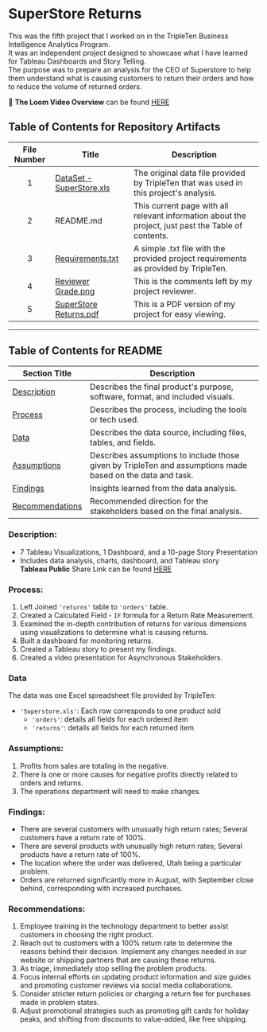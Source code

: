 # SuperStore Returns

This was the fifth project that I worked on in the TripleTen Business Intelligence Analytics Program.  
It was an independent project designed to showcase what I have learned for Tableau Dashboards and Story Telling.  
The purpose was to prepare an analysis for the CEO of Superstore to help them understand what is causing customers to return their orders and how to reduce the volume of returned orders.  

🎥 **The Loom Video Overview** can be found [HERE](https://www.loom.com/share/74d93fb0067c4649b51ceb65fc0f221c?sid=57e2a8a3-db62-4f12-af46-50030f1b1dd2)  

## Table of Contents for Repository Artifacts
| File Number | Title | Description |
| :---------: | ----- | ----------- |
| 1 | [DataSet - SuperStore.xls](https://github.com/Tiffany-Bergett/BI_Analytic_Projects/blob/main/SuperStore%20Returns/DataSet%20-%20SuperStore.xls) | The original data file provided by TripleTen that was used in this project's analysis. |
| 2 | README.md | This current page with all relevant information about the project, just past the Table of contents. |
| 3 | [Requirements.txt](https://github.com/Tiffany-Bergett/BI_Analytic_Projects/blob/main/SuperStore%20Returns/Requirements.txt) | A simple .txt file with the provided project requirements as provided by TripleTen. |
| 4 | [Reviewer Grade.png](https://github.com/Tiffany-Bergett/BI_Analytic_Projects/blob/main/SuperStore%20Returns/Reviewer%20Grade.png) | This is the comments left by my project reviewer. |
| 5 | [SuperStore Returns.pdf](https://github.com/Tiffany-Bergett/BI_Analytic_Projects/blob/main/SuperStore%20Returns/SuperStore%20Returns.pdf) | This is a PDF version of my project for easy viewing. |
---

## Table of Contents for README
| Section Title | Description |
| ------------- | ----------- |
| [Description](https://github.com/Tiffany-Bergett/BI_Analytic_Projects/tree/main/SuperStore%20Returns#description) | Describes the final product's purpose, software, format, and included visuals. |
| [Process](https://github.com/Tiffany-Bergett/BI_Analytic_Projects/tree/main/SuperStore%20Returns#process) | Describes the process, including the tools or tech used. |
| [Data](https://github.com/Tiffany-Bergett/BI_Analytic_Projects/tree/main/SuperStore%20Returns#data) | Describes the data source, including files, tables, and fields. |
| [Assumptions](https://github.com/Tiffany-Bergett/BI_Analytic_Projects/tree/main/SuperStore%20Returns#assumptions) | Describes assumptions to include those given by TripleTen and assumptions made based on the data and task. |
| [Findings](https://github.com/Tiffany-Bergett/BI_Analytic_Projects/tree/main/SuperStore%20Returns#findings) | Insights learned from the data analysis. |
| [Recommendations](https://github.com/Tiffany-Bergett/BI_Analytic_Projects/blob/main/SuperStore%20Returns/README.md#recommendations) | Recommended direction for the stakeholders based on the final analysis. |

### Description:
- 7 Tableau Visualizations, 1 Dashboard, and a 10-page Story Presentation
- Includes data analysis, charts, dashboard, and Tableau story  
**Tableau Public** Share Link can be found [HERE](https://public.tableau.com/views/SuperStoreReturns_17275522394170/Presentation?:language=en-US&:sid=&:redirect=auth&:display_count=n&:origin=viz_share_link)  
  
### Process:
1) Left Joined `'returns'` table to `'orders'` table.
2) Created a Calculated Field  - `IF` formula for a Return Rate Measurement.
3) Examined the in-depth contribution of returns for various dimensions using visualizations to determine what is causing returns.  
4) Built a dashboard for monitoring returns.  
5) Created a Tableau story to present my findings.
6) Created a video presentation for Asynchronous Stakeholders.

### Data
The data was one Excel spreadsheet file provided by TripleTen:
- `'Superstore.xls'`: Each row corresponds to one product sold
    - `'orders'`: details all fields for each ordered item
    - `'returns'`: details all fields for each returned item

### Assumptions:
1) Profits from sales are totaling in the negative.	
2) There is one or more causes for negative profits directly related to orders and returns.
3) The operations department will need to make changes.

### Findings:
- There are several customers with unusually high return rates; Several customers have a return rate of 100%.
- There are several products with unusually high return rates; Several products have a return rate of 100%.
- The location where the order was delivered, Utah being a particular problem.
- Orders are returned significantly more in August, with September close behind, corresponding with increased purchases.

### Recommendations:
1) Employee training in the technology department to better assist customers in choosing the right product.
2) Reach out to customers with a 100% return rate to determine the reasons behind their decision. Implement any changes needed in our website or shipping partners that are causing these returns.
3) As triage, immediately stop selling the problem products.
4) Focus internal efforts on updating product information and size guides and promoting customer reviews via social media collaborations.
5) Consider stricter return policies or charging a return fee for purchases made in problem states.
6) Adjust promotional strategies such as promoting gift cards for holiday peaks, and shifting from discounts to value-added, like free shipping.
